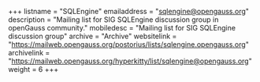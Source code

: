 +++
listname = "SQLEngine"
emailaddress = "sqlengine@opengauss.org"
description = "Mailing list for SIG SQLEngine discussion group in openGauss community."
mobiledesc = "Mailing list for SIG SQLEngine discussion group"
archive = "Archive"
websitelink = "https://mailweb.opengauss.org/postorius/lists/sqlengine.opengauss.org"
archivelink = "https://mailweb.opengauss.org/hyperkitty/list/sqlengine@opengauss.org"
weight =  6
+++